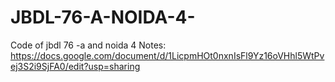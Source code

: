 # JBDL-76-A-NOIDA-4-
Code of jbdl 76 -a and noida 4
Notes: https://docs.google.com/document/d/1LicpmHOt0nxnIsFl9Yz16oVHhl5WtPvej3S2i9SjFA0/edit?usp=sharing
